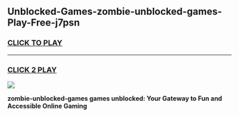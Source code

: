 
## Unblocked-Games-zombie-unblocked-games-Play-Free-j7psn
<h3>
<a href="https://premium76.site?title=zombie-unblocked-games&ref=20A">CLICK TO PLAY</a></h3>
<hr>

<h3>
<a href="https://premium76.site?title=zombie-unblocked-games&ref=20A">CLICK 2 PLAY</a>
  
</h3>

<a href="https://premium76.site?title=zombie-unblocked-games&ref=20A"><img src="https://clearcache.store/games.png"></a>


**zombie-unblocked-games games unblocked: Your Gateway to Fun and Accessible Online Gaming**
